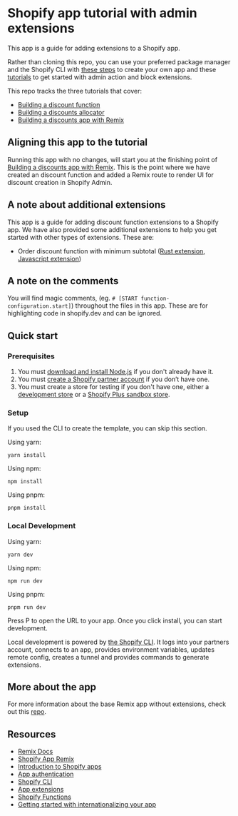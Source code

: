 # Shopify app tutorial with admin extensions

This app is a guide for adding extensions to a Shopify app.

Rather than cloning this repo, you can use your preferred package manager and the Shopify CLI with [these steps](https://shopify.dev/docs/apps/getting-started/create) to create your own app and these [tutorials](https://shopify.dev/docs/apps/admin/admin-actions-and-blocks) to get started with admin action and block extensions.

This repo tracks the three tutorials that cover:

- [Building a discount function](https://shopify.dev/docs/apps/build/discounts/build-discount-function)
- [Building a discounts allocator](https://shopify.dev/docs/apps/build/discounts/build-discounts-allocator)
- [Building a discounts app with Remix](https://shopify.dev/docs/apps/build/discounts/build-ui-remix)

## Aligning this app to the tutorial

Running this app with no changes, will start you at the finishing point of [Building a discounts app with Remix](https://shopify.dev/docs/apps/build/discounts/build-ui-remix). This is the point where we have created an discount function and added a Remix route to render UI for discount creation in Shopify Admin.

## A note about additional extensions

This app is a guide for adding discount function extensions to a Shopify app. We have also provided some additional extensions to help you get started with other types of extensions. These are:

- Order discount function with minimum subtotal ([Rust extension](extensions/order-discount-rust/README.md), [Javascript extension](extensions/order-discount/README.md))

## A note on the comments

You will find magic comments, (eg. `# [START function-configuration.start]`) throughout the files in this app. These are for highlighting code in shopify.dev and can be ignored.

## Quick start

### Prerequisites

1. You must [download and install Node.js](https://nodejs.org/en/download/) if you don't already have it.
2. You must [create a Shopify partner account](https://partners.shopify.com/signup) if you don’t have one.
3. You must create a store for testing if you don't have one, either a [development store](https://help.shopify.com/en/partners/dashboard/development-stores#create-a-development-store) or a [Shopify Plus sandbox store](https://help.shopify.com/en/partners/dashboard/managing-stores/plus-sandbox-store).

### Setup

If you used the CLI to create the template, you can skip this section.

Using yarn:

```shell
yarn install
```

Using npm:

```shell
npm install
```

Using pnpm:

```shell
pnpm install
```

### Local Development

Using yarn:

```shell
yarn dev
```

Using npm:

```shell
npm run dev
```

Using pnpm:

```shell
pnpm run dev
```

Press P to open the URL to your app. Once you click install, you can start development.

Local development is powered by [the Shopify CLI](https://shopify.dev/docs/apps/tools/cli). It logs into your partners account, connects to an app, provides environment variables, updates remote config, creates a tunnel and provides commands to generate extensions.

## More about the app

For more information about the base Remix app without extensions, check out this [repo](https://github.com/Shopify/shopify-app-template-remix).

## Resources

- [Remix Docs](https://remix.run/docs/en/v1)
- [Shopify App Remix](https://shopify.dev/docs/api/shopify-app-remix)
- [Introduction to Shopify apps](https://shopify.dev/docs/apps/getting-started)
- [App authentication](https://shopify.dev/docs/apps/auth)
- [Shopify CLI](https://shopify.dev/docs/apps/tools/cli)
- [App extensions](https://shopify.dev/docs/apps/app-extensions/list)
- [Shopify Functions](https://shopify.dev/docs/api/functions)
- [Getting started with internationalizing your app](https://shopify.dev/docs/apps/best-practices/internationalization/getting-started)
